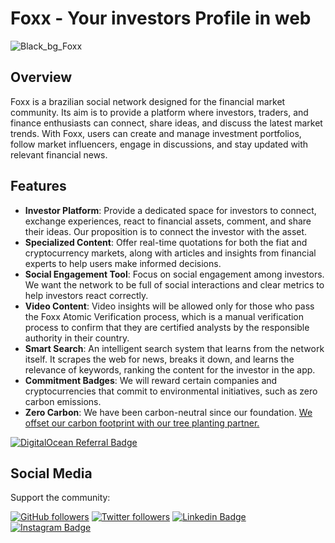 # Foxx - Your investors Profile in web

![Black_bg_Foxx](https://github.com/foxxnetworking/.github/assets/57725054/45587423-74f0-417e-9bb5-4d8041d6e62f)

## Overview

Foxx is a brazilian social network designed for the financial market community. Its aim is to provide a platform where investors, traders, and finance enthusiasts can connect, share ideas, and discuss the latest market trends. With Foxx, users can create and manage investment portfolios, follow market influencers, engage in discussions, and stay updated with relevant financial news.

## Features

- **Investor Platform**: Provide a dedicated space for investors to connect, exchange experiences, react to financial assets, comment, and share their ideas. Our proposition is to connect the investor with the asset.
- **Specialized Content**: Offer real-time quotations for both the fiat and cryptocurrency markets, along with articles and insights from financial experts to help users make informed decisions.
- **Social Engagement Tool**: Focus on social engagement among investors. We want the network to be full of social interactions and clear metrics to help investors react correctly.
- **Video Content**: Video insights will be allowed only for those who pass the Foxx Atomic Verification process, which is a manual verification process to confirm that they are certified analysts by the responsible authority in their country.
- **Smart Search**: An intelligent search system that learns from the network itself. It scrapes the web for news, breaks it down, and learns the relevance of keywords, ranking the content for the investor in the app.
- **Commitment Badges**: We will reward certain companies and cryptocurrencies that commit to environmental initiatives, such as zero carbon emissions.
- **Zero Carbon**: We have been carbon-neutral since our foundation. [We offset our carbon footprint with our tree planting partner.](https://onetreeplanted.org) 

[![DigitalOcean Referral Badge](https://web-platforms.sfo2.cdn.digitaloceanspaces.com/WWW/Badge%201.svg)](https://www.digitalocean.com/?refcode=cd7955b9fab0&utm_campaign=Referral_Invite&utm_medium=Referral_Program&utm_source=badge)

## Social Media

Support the community:

[![GitHub followers](https://img.shields.io/github/followers/nukerapp.svg?style=social&label=Follow&maxAge=2592000)](https://github.com/nukerapp?tab=followers)
[![Twitter followers](https://img.shields.io/twitter/follow/nukerapp.svg?style=social&label=Follow)](https://twitter.com/nukerapp)
[![Linkedin Badge](https://img.shields.io/badge/-LinkedIn-blue?style=flat-square&logo=nukerapp&logoColor=white&link=https://www.linkedin.com/in/nukerapp/)](https://www.linkedin.com/in/nukerapp/)
[![Instagram Badge](https://img.shields.io/badge/-Instagram-C13584?style=flat-square&labelColor=C13584&logo=instagram&logoColor=white&link=https://www.instagram.com/nukerapp/)](https://www.instagram.com/nukerapp/)
